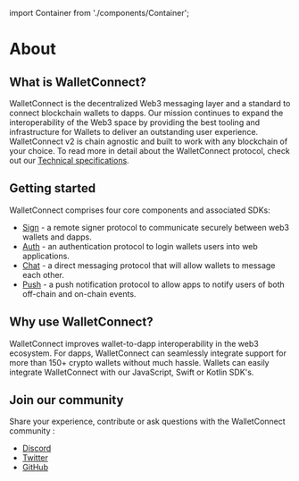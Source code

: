 import Container from './components/Container';

# About

## What is WalletConnect?
WalletConnect is the decentralized Web3 messaging layer and a standard to connect blockchain wallets to dapps. Our mission continues to expand the interoperability of the Web3 space by providing the best tooling and infrastructure for Wallets to deliver an outstanding user experience. WalletConnect v2 is chain agnostic and built to work with any blockchain of your choice. To read more in detail about the WalletConnect protocol, check out our [Technical specifications](https://github.com/walletconnect/walletconnect-specs).

<Container />

## Getting started

WalletConnect comprises four core components and associated SDKs:

- [Sign](introduction/sign.md) - a remote signer protocol to communicate securely between web3 wallets and dapps.
- [Auth](introduction/auth.md) - an authentication protocol to login wallets users into web applications. 
- [Chat](introduction/chat.md) - a direct messaging protocol that will allow wallets to message each other.
- [Push](introduction/push.md) - a push notification protocol to allow apps to notify users of both off-chain and on-chain events.

## Why use WalletConnect?

WalletConnect improves wallet-to-dapp interoperability in the web3 ecosystem. For dapps, WalletConnect can seamlessly integrate support for more than 150+ crypto wallets without much hassle. Wallets can easily integrate WalletConnect with our JavaScript, Swift or Kotlin SDK's.

## Join our community

Share your experience, contribute or ask questions with the WalletConnect community :

- [Discord](https://discord.walletconnect.org)
- [Twitter](https://twitter.com/walletconnect)
- [GitHub](https://github.com/walletconnect)
